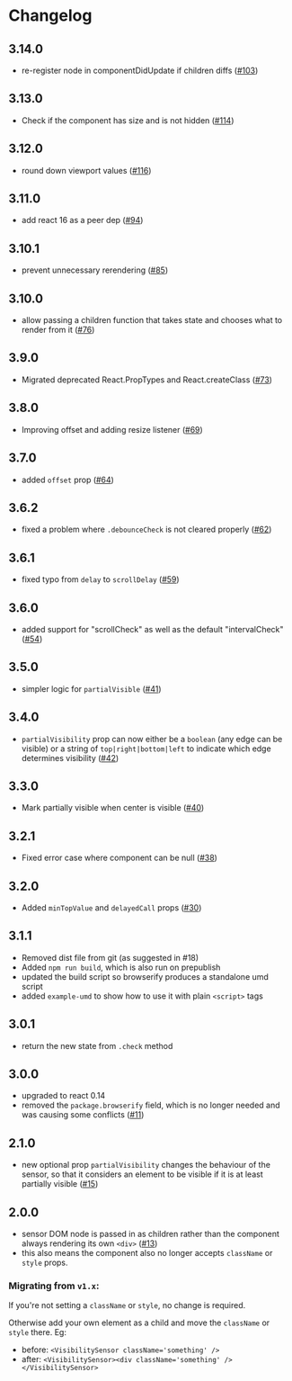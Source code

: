 Changelog
====

## 3.14.0

- re-register node in componentDidUpdate if children diffs ([#103](https://github.com/joshwnj/react-visibility-sensor/pull/103))

## 3.13.0

- Check if the component has size and is not hidden ([#114](https://github.com/joshwnj/react-visibility-sensor/pull/114))

## 3.12.0

- round down viewport values ([#116](https://github.com/joshwnj/react-visibility-sensor/pull/116))

## 3.11.0

- add react 16 as a peer dep ([#94](https://github.com/joshwnj/react-visibility-sensor/pull/94))

## 3.10.1

- prevent unnecessary rerendering ([#85](https://github.com/joshwnj/react-visibility-sensor/pull/85))

## 3.10.0

- allow passing a children function that takes state and chooses what to render from it ([#76](https://github.com/joshwnj/react-visibility-sensor/pull/76#pullrequestreview-33850456))

## 3.9.0

- Migrated deprecated React.PropTypes and React.createClass ([#73](https://github.com/joshwnj/react-visibility-sensor/pull/73))

## 3.8.0

- Improving offset and adding resize listener ([#69](https://github.com/joshwnj/react-visibility-sensor/pull/69))

## 3.7.0

- added `offset` prop ([#64](https://github.com/joshwnj/react-visibility-sensor/pull/64))

## 3.6.2

- fixed a problem where `.debounceCheck` is not cleared properly ([#62](https://github.com/joshwnj/react-visibility-sensor/pull/62))

## 3.6.1

- fixed typo from `delay` to `scrollDelay` ([#59](https://github.com/joshwnj/react-visibility-sensor/pull/59))

## 3.6.0

- added support for "scrollCheck" as well as the default "intervalCheck" ([#54](https://github.com/joshwnj/react-visibility-sensor/pull/54))

## 3.5.0

- simpler logic for `partialVisible` ([#41](https://github.com/joshwnj/react-visibility-sensor/pull/41))

## 3.4.0

- `partialVisibility` prop can now either be a `boolean` (any edge can be visible) or a string of `top|right|bottom|left` to indicate which edge determines visibility ([#42](https://github.com/joshwnj/react-visibility-sensor/pull/42/files))

## 3.3.0

- Mark partially visible when center is visible ([#40](https://github.com/joshwnj/react-visibility-sensor/pull/40))

## 3.2.1

- Fixed error case where component can be null ([#38](https://github.com/joshwnj/react-visibility-sensor/pull/38))

## 3.2.0

- Added `minTopValue` and `delayedCall` props ([#30](https://github.com/joshwnj/react-visibility-sensor/pull/30))

## 3.1.1

- Removed dist file from git (as suggested in #18)
- Added `npm run build`, which is also run on prepublish
- updated the build script so browserify produces a standalone umd script
- added `example-umd` to show how to use it with plain `<script>` tags

## 3.0.1

- return the new state from `.check` method

## 3.0.0

- upgraded to react 0.14
- removed the `package.browserify` field, which is no longer needed and was causing some conflicts ([#11](https://github.com/joshwnj/react-visibility-sensor/issues/11))

## 2.1.0

- new optional prop `partialVisibility` changes the behaviour of the sensor, so that it considers an element to be visible if it is at least partially visible ([#15](https://github.com/joshwnj/react-visibility-sensor/pull/15))

## 2.0.0

- sensor DOM node is passed in as children rather than the component always rendering its own `<div>` ([#13](https://github.com/joshwnj/react-visibility-sensor/pull/13))
- this also means the component also no longer accepts `className` or `style` props.

### Migrating from `v1.x`:

If you're not setting a `className` or `style`, no change is required.

Otherwise add your own element as a child and move the `className` or `style` there.  Eg:

- before: `<VisibilitySensor className='something' />`
- after: `<VisibilitySensor><div className='something' /></VisibilitySensor>`
